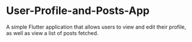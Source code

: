# User-Profile-and-Posts-App
A simple Flutter application that allows users to view and edit their profile, as well as view a list of posts fetched.
